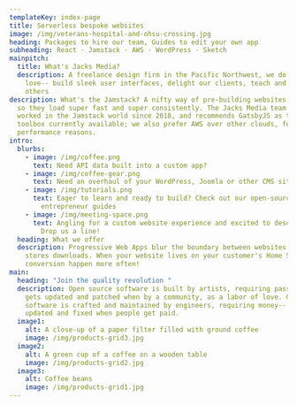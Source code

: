 ```yaml
---
templateKey: index-page
title: Serverless bespoke websites
image: /img/veterans-hospital-and-ohsu-crossing.jpg
heading: Packages to hire our team, Guides to edit your own app
subheading: React · Jamstack · AWS · WordPress · Sketch
mainpitch:
  title: What's Jacks Media?
  description: A freelance design firm in the Pacific Northwest, we do what we
    love-- build sleek user interfaces, delight our clients, teach and empower
    others
description: What's the Jamstack? A nifty way of pre-building websites and apps
  so they load super fast and super consistently. The Jacks Media team has
  worked in the Jamstack world since 2018, and recommends GatsbyJS as the best
  toolbox currently available; we also prefer AWS over other clouds, for key
  performance reasons.
intro:
  blurbs:
    - image: /img/coffee.png
      text: Need API data built into a custom app?
    - image: /img/coffee-gear.png
      text: Need an overhaul of your WordPress, Joomla or other CMS site?
    - image: /img/tutorials.png
      text: Eager to learn and ready to build? Check out our open-source, DIY
        entrepreneur guides
    - image: /img/meeting-space.png
      text: Angling for a custom website experience and excited to describe it to us?
        Drop us a line!
  heading: What we offer
  description: Progressive Web Apps blur the boundary between websites and app
    stores downloads. When your website lives on your customer's Home Screen,
    conversion happen more often!
main:
  heading: "Join the quality revolution "
  description: Open source software is built by artists, requiring passion-- it
    gets updated and patched when by a community, as a labor of love. Commercial
    software is crafted and maintained by engineers, requiring money-- it gets
    updated and fixed when people get paid.
  image1:
    alt: A close-up of a paper filter filled with ground coffee
    image: /img/products-grid3.jpg
  image2:
    alt: A green cup of a coffee on a wooden table
    image: /img/products-grid2.jpg
  image3:
    alt: Coffee beans
    image: /img/products-grid1.jpg
---
```

